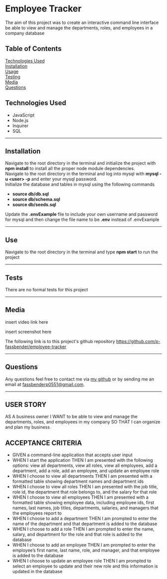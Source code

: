 # Employee Tracker

The aim of this project was to create an interactive command line interface be able to view and manage the departments, roles, and employees in a company database

## Table of Contents
[Technologies Used](#technologies-used) <br>
[Installation](#installation) <br>
[Usage](#use) <br>
[Testing](#tests) <br>
[Media](#media) <br>
[Questions](#questions) <br>

## Technologies Used
* JavaScript
* Node.js
* Inquirer
* SQL

---

## Installation
Navigate to the root directory in the terminal and initialize the project with **npm install** to install all the proper node module dependencies. </br>
Navigate to the root directory in the terminal and log into mysql with **mysql -u &lt;user> -p** and enter your mysql password. </br>
Initialize the database and tables in mysql using the following commands
* **source db/db.sql**
* **source db/schema.sql**
* **source db/seeds.sql** </br>

Update the **.envExample** file to include your own username and password for mysql and then change the file name to be **.env** instead of .envExample

---

## Use
Navigate to the root directory in the terminal and type **npm start** to run the project

---

## Tests
There are no formal tests for this project

---

## Media
insert video link here

insert screenshot here

The following link is to this project's github repository
https://github.com/p-fassbender/employee-tracker

---

## Questions
Any questions feel free to contact me via [my github](https://github.com/p-fassbender) or by sending me an email at fassbenderp0551@gmail.com.

---

## USER STORY
AS A business owner
I WANT to be able to view and manage the departments, roles, and employees in my company
SO THAT I can organize and plan my business

## ACCEPTANCE CRITERIA
* GIVEN a command-line application that accepts user input
* WHEN I start the application
THEN I am presented with the following options: view all departments, view all roles, view all employees, add a department, add a role, add an employee, and update an employee role
* WHEN I choose to view all departments
THEN I am presented with a formatted table showing department names and department ids
* WHEN I choose to view all roles
THEN I am presented with the job title, role id, the department that role belongs to, and the salary for that role
* WHEN I choose to view all employees
THEN I am presented with a formatted table showing employee data, including employee ids, first names, last names, job titles, departments, salaries, and managers that the employees report to
* WHEN I choose to add a department
THEN I am prompted to enter the name of the department and that department is added to the database
* WHEN I choose to add a role
THEN I am prompted to enter the name, salary, and department for the role and that role is added to the database
* WHEN I choose to add an employee
THEN I am prompted to enter the employee’s first name, last name, role, and manager, and that employee is added to the database
* WHEN I choose to update an employee role
THEN I am prompted to select an employee to update and their new role and this information is updated in the database
